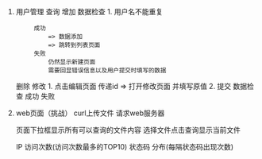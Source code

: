 1. 用户管理
    查询
    增加
        数据检查
            1. 用户名不能重复

            成功
                => 数据添加
                => 跳转到列表页面
            失败
                仍然显示新建页面
                需要回显错误信息以及用户提交时填写的数据
    删除
    修改
       1. 点击编辑页面 传递id =>
            打开修改页面 并填写原值
        2. 提交
            数据检查
            成功
            失败

2. web页面（挑战）
    curl上传文件 请求web服务器

    页面下拉框显示所有可以查询的文件内容
    选择文件点击查询显示当前文件

    IP 访问次数(访问次数最多的TOP10)
    状态码 分布(每隔状态码出现次数)